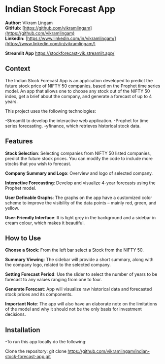# Indian Stock Forecast App

**Author:** Vikram Lingam  
**GitHub:** [https://github.com/vikramlingam](https://github.com/vikramlingam)  
**LinkedIn:** [https://www.linkedin.com/in/vikramlingam/](https://www.linkedin.com/in/vikramlingam/)

**Streamlit App** https://stockforecast-vik.streamlit.app/

## Context
The Indian Stock Forecast App is an application developed to predict the future stock price of NIFTY 50 companies, based on the Prophet time series model. An app that allows one to choose any stock out of the NIFTY 50 index, get a brief about the company, and generate a forecast of up to 4 years.

This project uses the following technologies:

-Streamlit to develop the interactive web application.
-Prophet for time series forecasting.
-yfinance, which retrieves historical stock data.

## Features
**Stock Selection**: Selecting companies from NIFTY 50 listed companies, predict the future stock prices. You can modify the code to include more stocks that you wish to forecast.

**Company Summary and Logo**: Overview and logo of selected company.

**Interactive Forecasting**: Develop and visualize 4-year forecasts using the Prophet model.

**User Definable Graphs**: The graphs on the app have a customized color scheme to improve the visibility of the data points – mainly red, green, and yellow.

**User-Friendly Interface**: It is light grey in the background and a sidebar in cream colour, which makes it beautiful.

## How to Use
**Choose a Stock**: From the left bar select a Stock from the NIFTY 50.

**Summary Viewing**: The sidebar will provide a short summary, along with the company logo, related to the selected company.

**Setting Forecast Period**: Use the slider to select the number of years to be forecast to any values ranging from one to four.

**Generate Forecast**: App will visualize raw historical data and forecasted stock prices and its components.

**Important Note**: The app will also have an elaborate note on the limitations of the model and why it should not be the only basis for investment decisions.

## Installation
-To run this app locally do the following:

Clone the repository: git clone https://github.com/vikramlingam/indian-stock-forecast-app.git
